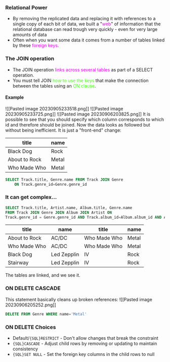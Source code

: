 ### Relational Power
- By removing the replicated data and replacing it with references to a single copy of each bit of data, we built a "<span style="color: #e500f0">web</span>" of information that the relational database can read trough very quickly - even for very large amounts of data
- Often when you want some data it comes from a number of tables linked by these <span style="color: #e500f0">foreign keys</span>. 
### The JOIN operation
- The JOIN operation <span style="color: #e500f0">links across several tables</span> as part of a SELECT operation.
- You must tell JOIN <span style="color: #42ff14">how to use the keys</span> that make the connection between the tables using an <span style="color: #42ff14">ON clause</span>.
#### Example
![[Pasted image 20230905233518.png]]
![[Pasted image 20230905233725.png]]
![[Pasted image 20230906203825.png]]
It is possible to see that you should specify which column corresponds to which id and therefore should be joined. Now the data looks as followed but without being inefficient. It is just a "front-end" change:

| title         | name  |
| ------------- | ----- |
| Black Dog     | Rock  |
| About to Rock | Metal |
| Who Made Who  | Metal |
```SQL
SELECT Track.title, Genre.name FROM Track JOIN Genre 
	ON Track.genre_id=Genre.genre_id
```
### It can get complex...
```SQL
SELECT Track.title, Artist.name, Album.title, Genre.name
FROM Track JOIN Genre JOIN Album JOIN Artist ON 
Track.genre_id = Genre.genre_id AND Track.album_id=Album.album_id AND Album.artist_id = Artist.artist_id 
```

| title         | name        | title        | name  |
| ------------- | ----------- | ------------ | ----- |
| About to Rock | AC/DC       | Who Made Who | Metal |
| Who Made Who  | AC/DC       | Who Made Who | Metal |
| Black Dog     | Led Zepplin | IV           | Rock  |
| Stairway      | Led Zepplin | IV           | Rock  |
The tables are linked, and we see it.
### ON DELETE CASCADE
This statement basically cleans up broken references:
![[Pasted image 20230906205252.png]]
```SQL
DELETE FROM Genre WHERE name='Metal'
```
### ON DELETE Choices
- Default/`{SQL}RESTRICT` - Don't allow changes that break the constraint
- `{SQL}CASCADE` - Adjust child rows by removing or updating to maintain consistency
- `{SQL}SET NULL` - Set the foreign key columns in the child rows to null

